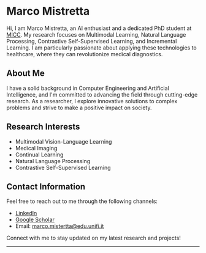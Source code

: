 # Marco Mistretta

Hi, I am Marco Mistretta, an AI enthusiast and a dedicated PhD student at [MICC](https://www.micc.unifi.it/). My research focuses on Multimodal Learning, Natural Language Processing, Contrastive Self-Supervised Learning, and Incremental Learning. I am particularly passionate about applying these technologies to healthcare, where they can revolutionize medical diagnostics.

## About Me

I have a solid background in Computer Engineering and Artificial Intelligence, and I'm committed to advancing the field through cutting-edge research. As a researcher, I explore innovative solutions to complex problems and strive to make a positive impact on society.

## Research Interests

- Multimodal Vision-Language Learning
- Medical Imaging
- Continual Learning
- Natural Language Processing
- Contrastive Self-Supervised Learning

## Contact Information

Feel free to reach out to me through the following channels:

- [LinkedIn](https://www.linkedin.com/in/marco-mistretta-0b02a021a/)
- [Google Scholar](https://scholar.google.com/citations?hl=it&authuser=4&user=KMIb4eAAAAAJ)
- Email: [marco.mistertta@edu.unifi.it](mailto:marco.mistertta@edu.unifi.it)

Connect with me to stay updated on my latest research and projects!

---


